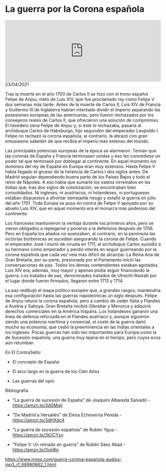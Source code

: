 # La guerra por la Corona española
<iframe id='audio_88903085' frameborder='0' allowfullscreen='' scrolling='no' height='200' style='width:100%;' src='https://www.ivoox.com/player_ej_68990662_6_1.html' loading='lazy'></iframe>23/04/2021

Tras la muerte en el año 1700 de Carlos II se hizo con el trono español Felipe de Anjou, nieto de Luis XIV, que fue proclamado rey como Felipe V dos semanas más tarde. Antes de la muerte de Carlos II, Luis XIV de Francia y Guillermo III de Inglaterra habían intentado dividir el imperio separando las posesiones europeas de las americanas, pero fueron rechazados por los consejeros reales de Carlos II, que ofrecieron una solución de compromiso. El heredero sería Felipe de Anjou y, si éste lo rechazaba, pasaría al archiduque Carlos de Habsburgo, hijo segundón del emperador Leopoldo I. Felipe no rechazó la corona española, al contrario, la abrazó con gran entusiasmo sabedor de que recibía el imperio más extenso del mundo.  

 Las principales potencias europeas de la época se alarmaron. Temían que las coronas de España y Francia terminasen unidas y eso les concediese un poder tal que terminase por doblegar al continente. En aquel momento los dominios del rey de España en Europa eran muy extensos. Hasta Felipe V había llegado el grueso de la herencia de Carlos I dos siglos antes. De Madrid seguían dependiendo buena parte de los Países Bajos y todo el reino de Nápoles. A eso había que sumarle los vastos virreinatos en las Indias que, tras dos siglos de colonización, se encontraban bien consolidados. Ni ingleses, ni austriacos, ni holandeses, ni portugueses estaban dispuestos a afrontar semejante riesgo y estalló la guerra en julio del año 1701. Toda Europa se puso en contra de Felipe V apoyado por su abuelo Luis XIV, que en aquel momento era el monarca más poderoso del continente. 

 Los franceses mantuvieron la ventaja durante los primeros años, pero se vieron obligados a replegarse y ponerse a la defensiva después de 1706. Pero en España los aliados no avanzaban, al contrario, en la península las victorias borbónicas se sucedían asegurando la corona de Felipe. Cuando el emperador José I murió de viruela en 1711, el archiduque Carlos sucedió a su hermano como emperador y perdió interés en seguir guerreando por la corona española que cada vez veía más difícil de alcanzar. La Reina Ana de Gran Bretaña, por su parte, presionada por el Parlamento inició las conversaciones de paz. Todos los demás contendientes estaban agotados. Luis XIV era, además, muy mayor y apenas podía seguir financiando la guerra. Los tratados de paz, denominados tratados de Utrecht-Rastatt por el lugar donde fueron firmados, llegaron entre 1713 y 1714. 

 La paz redibujó el mapa político europeo que, a grandes rasgos, mantendría esa configuración hasta las guerras napoleónicas un siglo después. Felipe de Anjou retuvo la corona española, pero a cambio de ceder Italia y Flandes a Austria y Saboya. Gran Bretaña recibió Gibraltar y Menorca y adquirió derechos comerciales en la América hispana. Los holandeses ganaron una línea de defensa reforzada en el Flandes austríaco y, aunque siguieron siendo una potencia marítima y comercial, el coste de la guerra dañó mucho su economía, que cedió la preeminencia en las Indias orientales a los ingleses. Pocas guerras han sido tan importantes para Europa como la de Sucesión española, una guerra muy lejana en el tiempo, pero cuyos ecos aún retumban. 

 En El ContraSello:

 - El concepto de España

 - El arco largo en la guerra de los Cien Años

 - Las guerras del opio 

 Bibliografia

 - "La guerra de sucesión de España" de Joaquim Albareda Salvadó - https://amzn.to/3dGMqij

 - "De Madrid a Versalles" de Elena Echeverría Pereda - https://amzn.to/3dHXdc4

 - "La guerra de sucesión española" de Rubén Ygua - https://amzn.to/3tUCYxv

 - "Felipe V: Un reinado en guerra" de Rubén Sáez Abad - https://amzn.to/3xjji8g 

 

https://www.ivoox.com/guerra-corona-espanola-audios-mp3_rf_68990662_1.html

